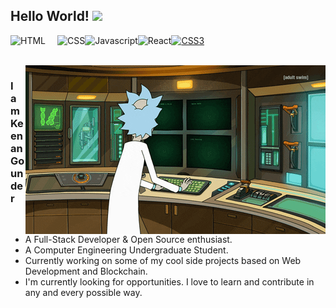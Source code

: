## Hello World! <img src="https://raw.githubusercontent.com/iampavangandhi/iampavangandhi/master/gifs/Hi.gif" width="30px"></h2>

<a href="#1">
  <img align="left" alt="HTML" width="75px" src="https://img.shields.io/badge/-HTML5-%23E44D27?style=flat-square&logo=html5&logoColor=ffffff" />

![CSS3](https://img.shields.io/badge/-CSS3-%231572B6?style=flat-square&logo=css3)
</a>
  <img align="left" alt="CSS"  src="https://img.shields.io/badge/-CSS3-%231572B6?style=flat-square&logo=css3" />
</a>
<a href="#">
  <img align="left" alt="Javascript"  src="https://img.shields.io/badge/-JavaScript-%23F7DF1C?style=flat-square&logo=javascript&logoColor=000000&labelColor=%23F7DF1C&color=%23FFCE5A" />
</a>
<a href="#">
  <img align="left" alt="React" src="https://cdn.jsdelivr.net/npm/simple-icons@v3/icons/telegram.svg" />
</a>
<a href="#">

</a>

<br />
<img align="right" alt="GIF" src="https://github.com/darshan-jain/darshan-jain/blob/master/rick.gif" />

### I am Keenan Gounder
- A Full-Stack Developer & Open Source enthusiast.
- A Computer Engineering Undergraduate Student. 
- Currently working on some of my cool side projects based on Web Development and Blockchain.
- I'm currently looking for opportunities. I love to learn and contribute in any and every possible way.

